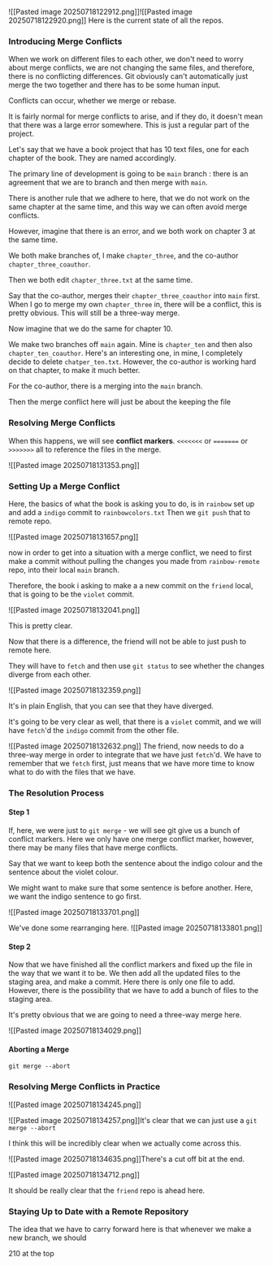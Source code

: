 ![[Pasted image 20250718122912.png]]![[Pasted image 20250718122920.png]]
Here is the current state of all the repos. 

### Introducing Merge Conflicts
When we work on different files to each other, we don't need to worry about merge conflicts, we are not changing the same files, and therefore, there is no conflicting differences. 
Git obviously can't automatically just merge the two together and there has to be some human input. 

Conflicts can occur, whether we merge or rebase. 

It is fairly normal for merge conflicts to arise, and if they do, it doesn't mean that there was a large error somewhere. This is just a regular part of the project. 

Let's say that we have a book project that has 10 text files, one for each chapter of the book. 
They are named accordingly. 

The primary line of development is going to be `main` branch : there is an agreement that we are to branch and then merge with `main`. 

There is another rule that we adhere to here, that we do not work on the same chapter at the same time, and this way we can often avoid merge conflicts. 

However, imagine that there is an error, and we both work on chapter 3 at the same time. 

We both make branches of, I make `chapter_three`, and the co-author `chapter_three_coauthor`. 

Then we both edit `chapter_three.txt` at the same time. 

Say that the co-author, merges their `chapter_three_coauthor` into `main` first. 
When I go to merge my own `chapter_three` in, there will be a conflict, this is pretty obvious. 
This will still be a three-way merge. 

Now imagine that we do the same for chapter 10. 

We make two branches off `main` again. Mine is `chapter_ten` and then also `chapter_ten_coauthor`. 
Here's an interesting one, in mine, I completely decide to delete `chatper_ten.txt`. However, the co-author is working hard on that chapter, to make it much better.

For the co-author, there is a merging into the `main` branch. 

Then the merge conflict here will just be about the keeping the file

### Resolving Merge Conflicts
When this happens, we will see **conflict markers**. 
`<<<<<<<` or `=======` or `>>>>>>>` all to reference the files in the merge. 

![[Pasted image 20250718131353.png]]
### Setting Up a Merge Conflict
Here, the basics of what the book is asking you to do, is in `rainbow` set up and add a `indigo` commit to `rainbowcolors.txt`
Then we `git push` that to remote repo. 

![[Pasted image 20250718131657.png]]

now in order to get into a situation with a merge conflict, we need to first make a commit without pulling the changes you made from `rainbow-remote` repo, into their local `main` branch. 

Therefore, the book i asking to make a a new commit on the `friend` local, that is going to be the `violet` commit. 

![[Pasted image 20250718132041.png]]

This is pretty clear. 

Now that there is a difference, the friend will not be able to just push to remote here. 

They will have to `fetch` and then use `git status` to see whether the changes diverge from each other. 

![[Pasted image 20250718132359.png]]

It's in plain English, that you can see that they have diverged. 

It's going to be very clear as well, that there is a `violet` commit, and we will have `fetch`'d the `indigo` commit from the other file. 

![[Pasted image 20250718132632.png]]
The friend, now needs to do a three-way merge in order to integrate that we have just `fetch`'d. We have to remember that we `fetch` first, just means that we have more time to know what to do with the files that we have. 

### The Resolution Process

#### Step 1
If, here, we were just to `git merge` - we will see git give us a bunch of conflict markers. 
Here we only have one merge conflict marker, however, there may be many files that have merge conflicts. 

Say that we want to keep both the sentence about the indigo colour and the sentence about the violet colour. 

We might want to make sure that some sentence is before another. 
Here, we want the indigo sentence to go first. 

![[Pasted image 20250718133701.png]]

We've done some rearranging here. 
![[Pasted image 20250718133801.png]]

#### Step 2
Now that we have finished all the conflict markers and fixed up the file in the way that we want it to be. 
We then add all the updated files to the staging area, and make a commit. 
Here there is only one file to add. 
However, there is the possibility that we have to add a bunch of files to the staging area. 

It's pretty obvious that we are going to need a three-way merge here. 

![[Pasted image 20250718134029.png]]

#### Aborting a Merge
`git merge --abort`

### Resolving Merge Conflicts in Practice
![[Pasted image 20250718134245.png]]

![[Pasted image 20250718134257.png]]It's clear that we can just use a `git merge --abort`

I think this will be incredibly clear when we actually come across this. 

![[Pasted image 20250718134635.png]]There's a cut off bit at the end. 

![[Pasted image 20250718134712.png]]

It should be really clear that the `friend` repo is ahead here. 

### Staying Up to Date with a Remote Repository
The idea that we have to carry forward here is that whenever we make a new branch, we should 

210 at the top